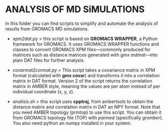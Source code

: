 # ANALYSIS OF MD SiMULATIONS

In this folder you can find scripts to simplify and automate the analysis of results from GROMACS MD simulations.

- *xpm2dat.py* > this script is based on **GROMACS WRAPPER**, a Python framework for GROMACS. It uses GROMACS WRAPPER functions and classes to convert GROMACS XPM files—commonly produced for matrices such as distance matrices generated with *gmx mdmat*—into plain DAT files for further analysis.
- *covarmat2cormat.py* > This script takes a covariance matrix in XPM format (calculated with **gmx covar**) and transforms it into a correlation matrix in DAT format. Version 2 of the script returns the correlation matrix in AMBER style, meaning the values are per atom instead of per individual coordinate (x, y, z). 

- *analisis.sh* > this script uses **cpptraj**, from ambertools to obtain the distance matrix and correlation matrix in DAT an NPY format. Note that you need AMBER topology (prmtop) to use this script. You can obtain it from GROMACS topology file (TOP) with *parmed* (specifically *gromber*). You also need python an numpy installed in your system. 

